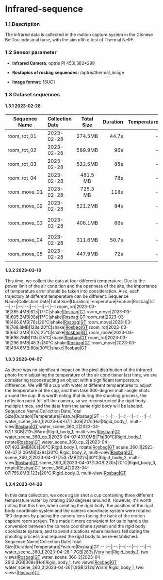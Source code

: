 # Infrared-sequence

### 1.1 Description
The infrared data is collected in the motion capture system in the Chinese BeiDou industrial base, with the aim ofth e test of Thermal NeRF.

### 1.2 Sensor parameter
* **Infrared Camera:** optris PI 450i,382*288

* **Rostopics of rosbag sequences:** /optris/thermal_image

* **Image format:** 16UC1




### 1.3 Dataset sequences

#### 1.3.1 2023-02-28
Sequence Name|Collection Date|Total Size|Duration|Temperature|Feature|Rosbag|GT
--|:--|:--:|--:|--:|--:|--:|--:
room_rot_01|2023-02-28|274.5MB|44.7s|-|shake|[Rosbag](https://sjtueducn-my.sharepoint.com/:u:/g/personal/coulson_tx_sjtu_edu_cn/ERnfNCf2R3RAlXIuMdNW8eABEoUP7zsKeAvDnvaL_VcaRw?e=HwWNDU)|[GT](https://sjtueducn-my.sharepoint.com/:x:/g/personal/coulson_tx_sjtu_edu_cn/EaJoXdPSRZFPgTK3B2hEbQ0BOHhU8iWSRhVFSoWuXqgIkg?e=IbjAYq)
room_rot_02|2023-02-28|589.9MB|96s|-|slow|[Rosbag](https://sjtueducn-my.sharepoint.com/:u:/g/personal/coulson_tx_sjtu_edu_cn/ETDqc-28FFRFgdvmFoEABIcBYhj0_uonFGCWWvHDiOBz8A?e=zi6esA)|[GT](https://sjtueducn-my.sharepoint.com/:x:/g/personal/coulson_tx_sjtu_edu_cn/EcaH-4faydFMvWmT2P_FMOoBqRv4QWyFbgSTe2NO9x8SJQ?e=gVnYO1)
room_rot_03|2023-02-28|522.5MB|85s|-|shake, dynamic|[Rosbag](https://sjtueducn-my.sharepoint.com/:u:/g/personal/coulson_tx_sjtu_edu_cn/EXgRV72Es_9NtOfkCGpgIeABoiUMs6MIRLlf5vSIE-gsXA?e=hDAIWH)|[GT](https://sjtueducn-my.sharepoint.com/:x:/g/personal/coulson_tx_sjtu_edu_cn/EZ5GOAi-9QlPkqY_ALIvvjYBYBGEVXnxHVTNasP4hwXXTA?e=Ooozmr)
room_rot_04|2023-02-28|481.5 MB|78s|-|slow, static|[Rosbag](https://sjtueducn-my.sharepoint.com/:u:/g/personal/coulson_tx_sjtu_edu_cn/EXcJdmI2o2BBgbf_m4W-QFcBDByHVZ8oXUyt18eezmYf5Q?e=lc3B8o)|[GT](https://sjtueducn-my.sharepoint.com/:x:/g/personal/coulson_tx_sjtu_edu_cn/EafdmR43-g5Hp1jluj3_vk8Btva9kOJCuv1YnvQTWGwFaQ?e=pgMWvr)
room_move_01|2023-02-28|725.3 MB|118s|-|by car|[Rosbag](https://sjtueducn-my.sharepoint.com/:u:/g/personal/coulson_tx_sjtu_edu_cn/ERbolVI1Z6ZPhN1My8KaGz4BESCbGcNSiDSp8piXpEz8Iw)|[GT](https://sjtueducn-my.sharepoint.com/:x:/g/personal/coulson_tx_sjtu_edu_cn/EWY3buKCnnFGrSXEsfuUEuIBiTCqUSXe7qAIj74c8vv-xA?e=Jatrd9)
room_move_02|2023-02-28|521.2MB|84s|-|shake, rapid|[Rosbag](https://sjtueducn-my.sharepoint.com/:u:/g/personal/coulson_tx_sjtu_edu_cn/EUFgMiMz5ZtNi9j_bgXlCXgBD-xJ6tlUOZIzb7ocGDzpmQ?e=aSaH66)|[GT](https://sjtueducn-my.sharepoint.com/:x:/g/personal/coulson_tx_sjtu_edu_cn/EeWgRcbeErlPnB0iOxT7dHUBuA9c_i6pMJfU3S64fX_lMQ?e=lHaTlr)
room_move_03|2023-02-28|406.1MB|66s|-|shake, slow, slope|[Rosbag](https://sjtueducn-my.sharepoint.com/:u:/g/personal/coulson_tx_sjtu_edu_cn/EUFgMiMz5ZtNi9j_bgXlCXgBD-xJ6tlUOZIzb7ocGDzpmQ?e=OUGI8K)|[GT](https://sjtueducn-my.sharepoint.com/:x:/g/personal/coulson_tx_sjtu_edu_cn/Ea0uxFsPo-pJikAYpVpWYMMBLMWz5rkP2RQ9FyvxeduXmw?e=xLxmbN)
room_move_04|2023-02-28|311.6MB|50.7s|-|shake, dynamic|[Rosbag](https://sjtueducn-my.sharepoint.com/:u:/g/personal/coulson_tx_sjtu_edu_cn/EYSLlbVixdZKtLE5wKYBln8BiLKbhiBkI5wZVT_HWvmpoA?e=isTKIU)|[GT](https://sjtueducn-my.sharepoint.com/:x:/g/personal/coulson_tx_sjtu_edu_cn/Ee6u8OPhGyNHmHuvxFDFMX8BYwE_4pNoxgh6onqxXBIR-A?e=4Ab6N1)
room_move_05|2023-02-28|447.9MB|72s|-|shake, dynamic|[Rosbag](https://sjtueducn-my.sharepoint.com/:u:/g/personal/coulson_tx_sjtu_edu_cn/ERe5YqjwDnJIvdnl8YzQDRwBVTDHXYSpDZKX5TQ4JLtKFg?e=9xuguh)|[GT](https://sjtueducn-my.sharepoint.com/:x:/g/personal/coulson_tx_sjtu_edu_cn/ETYwn_29AAZCjRnWsWT07SwBKNInpR2vyHgcfPJqv9ueLA?e=Q7TaPz)

#### 1.3.2 2023-03-18
This time, we collect the data at four different temperature. Due to the power limit of the air condition and the openness of the site, the importance of temperature error should be taken into consideration. Also, each trajectory at different temperature can be different.
Sequence Name|Collection Date|Total Size|Duration|Temperature|Feature|Rosbag|GT
--|:--|:--:|--:|--:|--:|--:|--:
room_rot|2023-03-18|385.4MB|62s|17°C|shake|[Rosbag](https://sjtueducn-my.sharepoint.com/:u:/g/personal/coulson_tx_sjtu_edu_cn/EXAvRSdFCYpFio2Y8szgUmcBOinfJJbl__nn3QHgC8tXig?e=oUQJV5)|[GT](https://sjtueducn-my.sharepoint.com/:x:/g/personal/coulson_tx_sjtu_edu_cn/EU2Z0gHpjcdCiWmRqkCIgAgB0R8Dnxw00ukLwnpAMLw3Dg?e=wxC7nf)
room_move|2023-03-18|605.2MB|98s|17°C|shake|[Rosbag](https://sjtueducn-my.sharepoint.com/:u:/g/personal/coulson_tx_sjtu_edu_cn/EZ074Zyq6-VBhfCARjQwP5sBBiANtwbzsjDH75E6hIAkuA?e=vna3tx)|[GT](https://sjtueducn-my.sharepoint.com/:x:/g/personal/coulson_tx_sjtu_edu_cn/EdVdZHjbNNpHgijtciT67YIB_nzFSBkwH-3pkQuJCLWOzA?e=Agz51p)
room_rot|2023-03-18|466.6MB|76s|20°C|shake|[Rosbag](https://sjtueducn-my.sharepoint.com/:u:/g/personal/coulson_tx_sjtu_edu_cn/EWKQ-0T0lU5KrYO-7IutAfAB0xDevq7dZJB6gvoI_8MSDA?e=NtgTaO)|[GT](https://sjtueducn-my.sharepoint.com/:x:/g/personal/coulson_tx_sjtu_edu_cn/EdHGe7mT5tpOsC6JxpLtGrQB7zQFJUbUJbYlnxEMMyRe_Q?e=N6st42)
room_move|2023-03-18|788.8MB|128s|20°C|shake|[Rosbag](https://sjtueducn-my.sharepoint.com/:u:/g/personal/coulson_tx_sjtu_edu_cn/Ed-jYungoxJMsJNmxCNGx94BCfnehl_RQ-wpJ3BYlTmNYQ?e=MqqLTK)|[GT](https://sjtueducn-my.sharepoint.com/:x:/g/personal/coulson_tx_sjtu_edu_cn/EUCV__RNowFEnpcu36uMIMUBJu7YEfJRsURXECOpVZvvLA?e=X6Dh0l)
room_rot|2023-03-18|662.3MB|107s|25°C|shake|[Rosbag](https://sjtueducn-my.sharepoint.com/:u:/g/personal/coulson_tx_sjtu_edu_cn/ESC9P_icF0JIrOU1e7KlTckBmmFHzQ3JiyPrYyQYQAAiZg?e=altpZQ)|[GT](https://sjtueducn-my.sharepoint.com/:x:/g/personal/coulson_tx_sjtu_edu_cn/EUv7EFXrFPdKqblO7v2RAlMBTZkHWzH-mJjkQxC7PzEN_A?e=8zRLdI)
room_move|2023-03-18|698.7MB|113s|25°C|shake|[Rosbag](https://sjtueducn-my.sharepoint.com/:u:/g/personal/coulson_tx_sjtu_edu_cn/EbTrCU4bv-BKo5eGVB1Y_5kBfKS0kQhqfmfDnh3YM_8IzA?e=nch4bZ)|[GT](https://sjtueducn-my.sharepoint.com/:x:/g/personal/coulson_tx_sjtu_edu_cn/ERupQxaqBz1OqUnuBv_1RA8BWNNg_tKY6RmdEhLEIsWS2Q?e=oyT2O7)
room_rot|2023-03-18|296.9MB|48.3s|30°C|shake|[Rosbag](https://sjtueducn-my.sharepoint.com/:u:/g/personal/coulson_tx_sjtu_edu_cn/ETWk_enIKahPvl2arxW7W04BfapxRIm9tBeXRNED0TFISQ?e=hFekFH)|[GT](https://sjtueducn-my.sharepoint.com/:x:/g/personal/coulson_tx_sjtu_edu_cn/EeG45rBR9CtKm7YJ9dSeioIBL0Hh7QIFXqAy-I4GK6efHQ?e=Cx1erC)
room_move|2023-03-18|494.6MB|80s|30°C|shake|[Rosbag](https://sjtueducn-my.sharepoint.com/:u:/g/personal/coulson_tx_sjtu_edu_cn/Ee9MMNdDdydAo6k7CiWN4KcB5ZoEqUNWkia5Emj8Zs3jog?e=MdrI35)|[GT](https://sjtueducn-my.sharepoint.com/:x:/g/personal/coulson_tx_sjtu_edu_cn/EVmcxoUDPntCqyLG_HF1T-QBuwyh-DRwMkX17e945yY8pw?e=HrYiaT)

#### 1.3.3 2023-04-07
As there was no significant impact on the pixel distribution of the infrared photo from adjusting the temperature of the air conditioner last time, we are considering reconstructing an object with a significant temperature difference. We will fill a cup with water at different temperatures to adjust the temperature of the cup, and then take 360-degree multi-angle shots around the cup. It is worth noting that during the shooting process, the reflection point fell off the camera, so we reconstructed the rigid body multiple times, and the data from the same rigid body will be labeled.
Sequence Name|Collection Date|Total Size|Duration|Temperature|Feature|Rosbag|GT
--|:--|:--:|--:|--:|--:|--:|--:
water_scene_360_1|2023-04-07|1.3GB|217s|Hot|Rigid_body_1, multi-view|[Rosbag](https://sjtueducn-my.sharepoint.com/:u:/g/personal/coulson_tx_sjtu_edu_cn/Ebo3Pvh61ztDnW__6L26riABnzJV-1q424lESWVEtyzqAg?e=CwgKvv)|[GT](https://sjtueducn-my.sharepoint.com/:x:/g/personal/coulson_tx_sjtu_edu_cn/EUQ9z07oqLxDlTBylWet1WMBNx1Ex-po93tcws3lFCipPg?e=4f4Ey2)
water_scene_360_2|2023-04-07|1.3GB|213s|Warm|Rigid_body_1, multi-view|[Rosbag](https://sjtueducn-my.sharepoint.com/:u:/g/personal/coulson_tx_sjtu_edu_cn/ETmDtapuMXNEoOLe0OOcOtsBZ7l7_ujsq8Qs79BrNEy_Jw?e=Ipsf8c)|[GT](https://sjtueducn-my.sharepoint.com/:x:/g/personal/coulson_tx_sjtu_edu_cn/EQbkGMblL1dFg-myMl0bk-cBi13LAlWVgGAynqCrbif-Mw?e=PTQltn)
water_scene_360_cp_1|2023-04-07|437.0MB|71s|30°C|Rigid_body_1, rotate|[Rosbag](https://sjtueducn-my.sharepoint.com/:u:/g/personal/coulson_tx_sjtu_edu_cn/ER3VCDB6ZaZNhWsbUceV9tABX9R92FNJomIVitD2PdMNgw?e=zItxpG)|[GT](https://sjtueducn-my.sharepoint.com/:x:/g/personal/coulson_tx_sjtu_edu_cn/ETP6LkrbS4xFvk-vqs8814EB3i8COiav4iDxoMBlKOVGDQ?e=THQuRV)
water_scene_360_cp_2|2023-04-07|493.9MB|80s|30°C|Rigid_body_1, rotate|[Rosbag](https://sjtueducn-my.sharepoint.com/:u:/g/personal/coulson_tx_sjtu_edu_cn/EVig6X84TQlMkyrk4mXnWtkBUbFwP4HbHHoP9b2CWCPC3A?e=VfK9Nt)|[GT](https://sjtueducn-my.sharepoint.com/:x:/g/personal/coulson_tx_sjtu_edu_cn/EQ3W-EbZrcdPjgRXesn5h4UBiIeo4DBbHJ2kzxrSE9tHhw?e=cIbe4w)
scene_360_1|2023-04-07|2.0GMB|328s|30°C|Rigid_body_2, multi-view|[Rosbag](https://sjtueducn-my.sharepoint.com/:u:/g/personal/coulson_tx_sjtu_edu_cn/EcV2lvfa3tRBuK79H4QiskIBKvcP1P8Q_BXn39hTnjQS-A?e=f5D1CH)|[GT](https://sjtueducn-my.sharepoint.com/:x:/g/personal/coulson_tx_sjtu_edu_cn/EZ0A5e2UQEhNsIRN9n1bDF4BmEK2tmeqGOx9w5WQ5Y34IA?e=8A2h7M)
scene_360_2|2023-04-07|753.7MB|122s|30°C|Rigid_body_2, multi-view|[Rosbag](https://sjtueducn-my.sharepoint.com/:u:/g/personal/coulson_tx_sjtu_edu_cn/EYaLE9SHpylLlw2ioPmUQFgB10OF5AGyenOjA9FFKnpC1Q?e=QR7hQf)|[GT](https://sjtueducn-my.sharepoint.com/:x:/g/personal/coulson_tx_sjtu_edu_cn/ESDLWx0JleBJjueexGM4s5IBcgz0g3ESiTkNZtBFU3pV_w?e=caRKHi)
scene_360_3|2023-04-07|1.3GB|220s|20°C|Rigid_body_3, rotate|[Rosbag](https://sjtueducn-my.sharepoint.com/:u:/g/personal/coulson_tx_sjtu_edu_cn/EQCE0kGp3vlFkEUd_u0vNsABp70WDJzR03iy8xhMtHm00A?e=UNpkAs)|[GT](https://sjtueducn-my.sharepoint.com/:x:/g/personal/coulson_tx_sjtu_edu_cn/EbCzOv4MLN9HkBJDQQ_G4fkBwnPtHvSQ2i3UyTjPfedwSQ?e=oB049s)
scene_360_4|2023-04-07|755.6MB|123s|20°C|Rigid_body_3, multi-view|[Rosbag](https://sjtueducn-my.sharepoint.com/:u:/g/personal/coulson_tx_sjtu_edu_cn/EeV9MXeaNNlOhLILP0RBpJEBXnqixkZ9u48jAZvjIWKaiw?e=dabqDs)|[GT](https://sjtueducn-my.sharepoint.com/:x:/g/personal/coulson_tx_sjtu_edu_cn/EUAaXjfMHGtKkjHL0xfoGXUBACahA3Bzwmmb6Abf5toCQg?e=8rbWev)

#### 1.3.4 2023-04-26
In this data collection, we once again shot a cup containing three different temperature water by rotating 360 degrees around it. However, it's worth noting that this time, when creating the rigid body, the position of the rigid body coordinate system and the camera coordinate system were rotated 180 degrees by placing the camera lens facing the back of the motion capture room screen. This made it more convenient for us to handle the conversion between the camera coordinate system and the rigid body coordinate system, and to avoid situations where markers fell during the shooting process and required the rigid body to be re-established.
Sequence Name|Collection Date|Total Size|Duration|Temperature|Feature|Rosbag|GT
--|:--|:--:|--:|--:|--:|--:|--:
water_scene_360_1|2023-04-26|1.7GB|283s|Very hot|Rigid_body_1, two views|[Rosbag](https://sjtueducn-my.sharepoint.com/:u:/g/personal/coulson_tx_sjtu_edu_cn/Eaw0uFPLYvNNvsbbfzK7Vh0BnkmyHd5m_NDTGjijoMCTTw?e=4Dj8fX)|[GT](https://sjtueducn-my.sharepoint.com/:x:/g/personal/coulson_tx_sjtu_edu_cn/EVYGJ9kqn-NHgN41nr7ciFQBKlZn16koUq6rhal5-CspGw?e=Wx3oUX)
water_scene_360_2|2023-04-26|2.2GB|368s|Hot|Rigid_body_1, two views|[Rosbag](https://sjtueducn-my.sharepoint.com/:u:/g/personal/coulson_tx_sjtu_edu_cn/Ed9c-mQ0oFJCnX2WtGfPpSkBdWpe2wbOEQr2Hf7eKBxNOA?e=Hq42ee)|[GT](https://sjtueducn-my.sharepoint.com/:x:/g/personal/coulson_tx_sjtu_edu_cn/ERVJjAF3K8pPoMM5gF_MZCQBXO538gxZY2FIwTsOHVW-Sw?e=5k8o7l)
water_scene_360_3|2023-04-26|1.9GB|312s|Warm|Rigid_body_1, two views|[Rosbag](https://sjtueducn-my.sharepoint.com/:u:/g/personal/coulson_tx_sjtu_edu_cn/EdwjLhGs8ZBEhpIGfKy8154B4kS5zUJI2V1Eb0h5gziXew?e=EE9Pgd)|[GT](https://sjtueducn-my.sharepoint.com/:x:/g/personal/coulson_tx_sjtu_edu_cn/EaWRh_EMBl5IuaqbAI4S5-cB4MQHydfft-vxgQJgjy8l1Q?e=9lcemg)




























